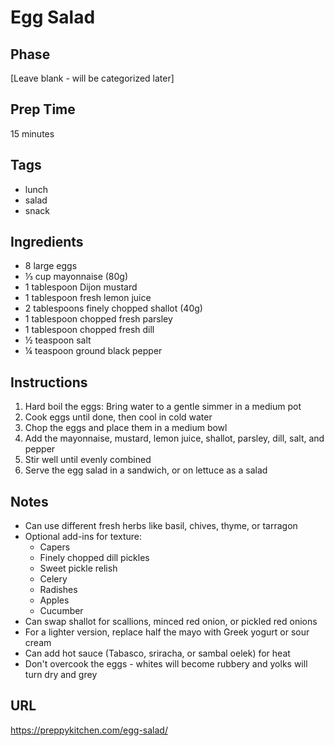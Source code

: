 # Egg Salad

## Phase
[Leave blank - will be categorized later]

## Prep Time
15 minutes

## Tags
- lunch
- salad
- snack

## Ingredients
- 8 large eggs
- ⅓ cup mayonnaise (80g)
- 1 tablespoon Dijon mustard
- 1 tablespoon fresh lemon juice
- 2 tablespoons finely chopped shallot (40g)
- 1 tablespoon chopped fresh parsley
- 1 tablespoon chopped fresh dill
- ½ teaspoon salt
- ¼ teaspoon ground black pepper

## Instructions
1. Hard boil the eggs: Bring water to a gentle simmer in a medium pot
2. Cook eggs until done, then cool in cold water
3. Chop the eggs and place them in a medium bowl
4. Add the mayonnaise, mustard, lemon juice, shallot, parsley, dill, salt, and pepper
5. Stir well until evenly combined
6. Serve the egg salad in a sandwich, or on lettuce as a salad

## Notes
- Can use different fresh herbs like basil, chives, thyme, or tarragon
- Optional add-ins for texture:
  - Capers
  - Finely chopped dill pickles
  - Sweet pickle relish
  - Celery
  - Radishes
  - Apples
  - Cucumber
- Can swap shallot for scallions, minced red onion, or pickled red onions
- For a lighter version, replace half the mayo with Greek yogurt or sour cream
- Can add hot sauce (Tabasco, sriracha, or sambal oelek) for heat
- Don't overcook the eggs - whites will become rubbery and yolks will turn dry and grey

## URL
https://preppykitchen.com/egg-salad/
